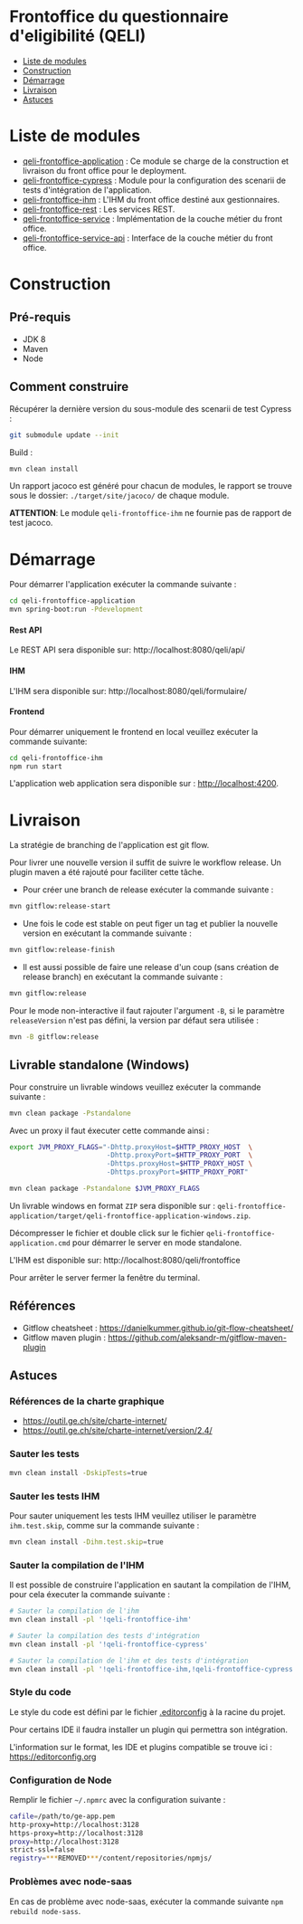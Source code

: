 # Frontoffice du questionnaire d'eligibilité (QELI)

- [Liste de modules](#liste-de-modules)
- [Construction](#construction)
- [Démarrage](#dmarrage)
- [Livraison](#livraison)
- [Astuces](#astuces)

# Liste de modules

- [qeli-frontoffice-application](qeli-frontoffice-application) : Ce module se charge
de la construction et livraison du front office pour le deployment.
- [qeli-frontoffice-cypress](qeli-frontoffice-cypress) : Module pour la configuration
des scenarii de tests d'intégration de l'application.
- [qeli-frontoffice-ihm](qeli-frontoffice-ihm) : L'IHM du front office destiné aux
gestionnaires.
- [qeli-frontoffice-rest](qeli-frontoffice-rest) : Les services REST.
- [qeli-frontoffice-service](qeli-frontoffice-service) : Implémentation de la couche
métier du front office.
- [qeli-frontoffice-service-api](qeli-frontoffice-service-api) : Interface de la couche
métier du front office.

# Construction

## Pré-requis

- JDK 8
- Maven
- Node

## Comment construire

Récupérer la dernière version du sous-module des scenarii de test Cypress :

```bash
git submodule update --init
```

Build :

```bash
mvn clean install
```

Un rapport jacoco est généré pour chacun de modules, le rapport se trouve sous
le dossier: `./target/site/jacoco/` de chaque module.

**ATTENTION**: Le module `qeli-frontoffice-ihm` ne fournie pas de rapport de test
jacoco.

# Démarrage

Pour démarrer l'application exécuter la commande suivante :

```bash
cd qeli-frontoffice-application
mvn spring-boot:run -Pdevelopment
```

#### Rest API

Le REST API sera disponible sur: http://localhost:8080/qeli/api/

#### IHM

L'IHM sera disponible sur: http://localhost:8080/qeli/formulaire/

#### Frontend

Pour démarrer uniquement le frontend en local veuillez exécuter la commande suivante:

```bash
cd qeli-frontoffice-ihm
npm run start
```

L'application web application sera disponible sur :
[http://localhost:4200](http://localhost:4200).

# Livraison

La stratégie de branching de l'application est git flow.

Pour livrer une nouvelle version il suffit de suivre le workflow release. Un plugin
maven a été rajouté pour faciliter cette tâche.

- Pour créer une branch de release exécuter la commande suivante :

```bash
mvn gitflow:release-start
```

- Une fois le code est stable on peut figer un tag et publier la nouvelle version
en exécutant la commande suivante :

```bash
mvn gitflow:release-finish
```

- Il est aussi possible de faire une release d'un coup (sans création de release
branch) en exécutant la commande suivante :

 ```bash
mvn gitflow:release
```

Pour le mode non-interactive il faut rajouter l'argument `-B`,  si le paramètre
`releaseVersion` n'est pas défini, la version par défaut sera utilisée :

 ```bash
mvn -B gitflow:release
```

## Livrable standalone (Windows)

Pour construire un livrable windows veuillez exécuter la commande suivante :

```bash
mvn clean package -Pstandalone
```

Avec un proxy il faut éxecuter cette commande ainsi :

```bash
export JVM_PROXY_FLAGS="-Dhttp.proxyHost=$HTTP_PROXY_HOST  \
                        -Dhttp.proxyPort=$HTTP_PROXY_PORT  \
                        -Dhttps.proxyHost=$HTTP_PROXY_HOST \
                        -Dhttps.proxyPort=$HTTP_PROXY_PORT"

mvn clean package -Pstandalone $JVM_PROXY_FLAGS
```

Un livrable windows en format `ZIP` sera disponible sur :
`qeli-frontoffice-application/target/qeli-frontoffice-application-windows.zip`.

Décompresser le fichier et double click sur le fichier
`qeli-frontoffice-application.cmd` pour démarrer le server en mode standalone.

L'IHM est disponible sur: http://localhost:8080/qeli/frontoffice

Pour arrêter le server fermer la fenêtre du terminal.


## Références

- Gitflow cheatsheet : https://danielkummer.github.io/git-flow-cheatsheet/
- Gitflow maven plugin : https://github.com/aleksandr-m/gitflow-maven-plugin

## Astuces

### Références de la charte graphique

- https://outil.ge.ch/site/charte-internet/
- https://outil.ge.ch/site/charte-internet/version/2.4/

### Sauter les tests

```bash
mvn clean install -DskipTests=true
```

### Sauter les tests IHM

Pour sauter uniquement les tests IHM veuillez  utiliser le paramètre `ihm.test.skip`,
comme sur la commande suivante :

```bash
mvn clean install -Dihm.test.skip=true
```

### Sauter la compilation de l'IHM

Il est possible de construire l'application en sautant la compilation de l'IHM,
pour cela éxecuter la commande suivante :

```bash
# Sauter la compilation de l'ihm
mvn clean install -pl '!qeli-frontoffice-ihm'

# Sauter la compilation des tests d'intégration
mvn clean install -pl '!qeli-frontoffice-cypress'

# Sauter la compilation de l'ihm et des tests d'intégration
mvn clean install -pl '!qeli-frontoffice-ihm,!qeli-frontoffice-cypress'
```

### Style du code

Le style du code est défini par le fichier [.editorconfig](.editorconfig) à la racine
du projet.

Pour certains IDE il faudra installer un plugin qui permettra son intégration.

L'information sur le format, les IDE et plugins compatible se trouve ici :
https://editorconfig.org

### Configuration de Node

Remplir le fichier `~/.npmrc` avec la configuration suivante :

```bash
cafile=/path/to/ge-app.pem
http-proxy=http://localhost:3128
https-proxy=http://localhost:3128
proxy=http://localhost:3128
strict-ssl=false
registry=***REMOVED***/content/repositories/npmjs/
 ```

### Problèmes avec node-saas

En cas de problème avec node-saas, exécuter la commande suivante
`npm rebuild node-sass`.
